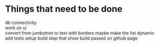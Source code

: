 # Things that need to be done
db connectivity  
work on ui  
convert from jumbotron to text with borders maybe
make the list dynamic
add tests
setup build step that show build passed on github page

